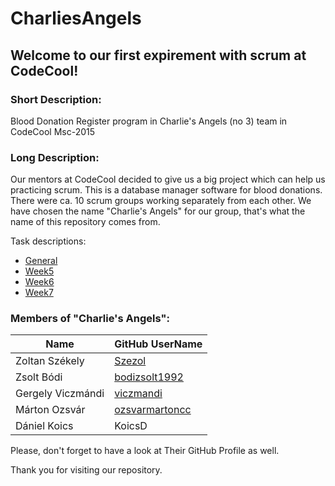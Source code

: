 # CharliesAngels
## Welcome to our first expirement with scrum at CodeCool!

### Short Description:
Blood Donation Register program in Charlie's Angels (no 3) team in CodeCool Msc-2015

### Long Description:

Our mentors at CodeCool decided to give us a big project which can help us practicing scrum. This is a database manager software for blood donations. There were ca. 10 scrum groups working separately from each other. We have chosen the name "Charlie's Angels" for our group, that's what the name of this repository comes from.

Task descriptions:
* [General](InitialOrder.md)
* [Week5](OrdersWeek5.md)
* [Week6](OrdersWeek6.md)
* [Week7](OrdersWeek7.md)

### Members of "Charlie's Angels":
| Name			        | GitHub UserName
| ----			        | ----
| Zoltan Székely    | [Szezol](https://github.com/Szezol)
| Zsolt Bódi        | [bodizsolt1992](https://github.com/bodizsolt1992)
| Gergely Viczmándi	| [viczmandi](https://github.com/viczmandi)
| Márton Ozsvár		  | [ozsvarmartoncc](https://github.com/ozsvarmartoncc)
| Dániel Koics		  | KoicsD

Please, don't forget to have a look at Their GitHub Profile as well.

Thank you for visiting our repository.
